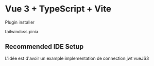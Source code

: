 # Vue 3 + TypeScript + Vite

Plugin installer

tailwindcss
pinia

## Recommended IDE Setup

L'idée est d'avoir un example implementation de connection jwt vueJS3